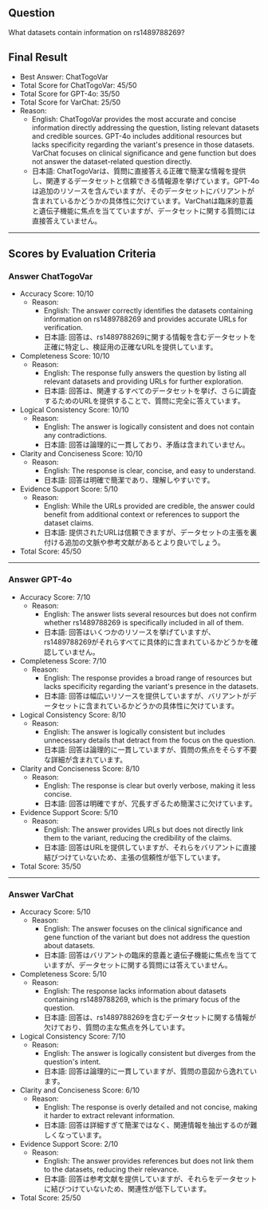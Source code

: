 ## Question

What datasets contain information on rs1489788269?

## Final Result

- Best Answer: ChatTogoVar
- Total Score for ChatTogoVar: 45/50
- Total Score for GPT-4o: 35/50
- Total Score for VarChat: 25/50
- Reason:
  - English: ChatTogoVar provides the most accurate and concise information directly addressing the question, listing relevant datasets and credible sources. GPT-4o includes additional resources but lacks specificity regarding the variant's presence in those datasets. VarChat focuses on clinical significance and gene function but does not answer the dataset-related question directly.
  - 日本語: ChatTogoVarは、質問に直接答える正確で簡潔な情報を提供し、関連するデータセットと信頼できる情報源を挙げています。GPT-4oは追加のリソースを含んでいますが、そのデータセットにバリアントが含まれているかどうかの具体性に欠けています。VarChatは臨床的意義と遺伝子機能に焦点を当てていますが、データセットに関する質問には直接答えていません。

---

## Scores by Evaluation Criteria

### Answer ChatTogoVar
- Accuracy Score: 10/10
  - Reason: 
    - English: The answer correctly identifies the datasets containing information on rs1489788269 and provides accurate URLs for verification.
    - 日本語: 回答は、rs1489788269に関する情報を含むデータセットを正確に特定し、検証用の正確なURLを提供しています。
- Completeness Score: 10/10
  - Reason: 
    - English: The response fully answers the question by listing all relevant datasets and providing URLs for further exploration.
    - 日本語: 回答は、関連するすべてのデータセットを挙げ、さらに調査するためのURLを提供することで、質問に完全に答えています。
- Logical Consistency Score: 10/10
  - Reason: 
    - English: The answer is logically consistent and does not contain any contradictions.
    - 日本語: 回答は論理的に一貫しており、矛盾は含まれていません。
- Clarity and Conciseness Score: 10/10
  - Reason: 
    - English: The response is clear, concise, and easy to understand.
    - 日本語: 回答は明確で簡潔であり、理解しやすいです。
- Evidence Support Score: 5/10
  - Reason: 
    - English: While the URLs provided are credible, the answer could benefit from additional context or references to support the dataset claims.
    - 日本語: 提供されたURLは信頼できますが、データセットの主張を裏付ける追加の文脈や参考文献があるとより良いでしょう。
- Total Score: 45/50

---

### Answer GPT-4o
- Accuracy Score: 7/10
  - Reason: 
    - English: The answer lists several resources but does not confirm whether rs1489788269 is specifically included in all of them.
    - 日本語: 回答はいくつかのリソースを挙げていますが、rs1489788269がそれらすべてに具体的に含まれているかどうかを確認していません。
- Completeness Score: 7/10
  - Reason: 
    - English: The response provides a broad range of resources but lacks specificity regarding the variant's presence in the datasets.
    - 日本語: 回答は幅広いリソースを提供していますが、バリアントがデータセットに含まれているかどうかの具体性に欠けています。
- Logical Consistency Score: 8/10
  - Reason: 
    - English: The answer is logically consistent but includes unnecessary details that detract from the focus on the question.
    - 日本語: 回答は論理的に一貫していますが、質問の焦点をそらす不要な詳細が含まれています。
- Clarity and Conciseness Score: 8/10
  - Reason: 
    - English: The response is clear but overly verbose, making it less concise.
    - 日本語: 回答は明確ですが、冗長すぎるため簡潔さに欠けています。
- Evidence Support Score: 5/10
  - Reason: 
    - English: The answer provides URLs but does not directly link them to the variant, reducing the credibility of the claims.
    - 日本語: 回答はURLを提供していますが、それらをバリアントに直接結びつけていないため、主張の信頼性が低下しています。
- Total Score: 35/50

---

### Answer VarChat
- Accuracy Score: 5/10
  - Reason: 
    - English: The answer focuses on the clinical significance and gene function of the variant but does not address the question about datasets.
    - 日本語: 回答はバリアントの臨床的意義と遺伝子機能に焦点を当てていますが、データセットに関する質問には答えていません。
- Completeness Score: 5/10
  - Reason: 
    - English: The response lacks information about datasets containing rs1489788269, which is the primary focus of the question.
    - 日本語: 回答は、rs1489788269を含むデータセットに関する情報が欠けており、質問の主な焦点を外しています。
- Logical Consistency Score: 7/10
  - Reason: 
    - English: The answer is logically consistent but diverges from the question's intent.
    - 日本語: 回答は論理的に一貫していますが、質問の意図から逸れています。
- Clarity and Conciseness Score: 6/10
  - Reason: 
    - English: The response is overly detailed and not concise, making it harder to extract relevant information.
    - 日本語: 回答は詳細すぎて簡潔ではなく、関連情報を抽出するのが難しくなっています。
- Evidence Support Score: 2/10
  - Reason: 
    - English: The answer provides references but does not link them to the datasets, reducing their relevance.
    - 日本語: 回答は参考文献を提供していますが、それらをデータセットに結びつけていないため、関連性が低下しています。
- Total Score: 25/50